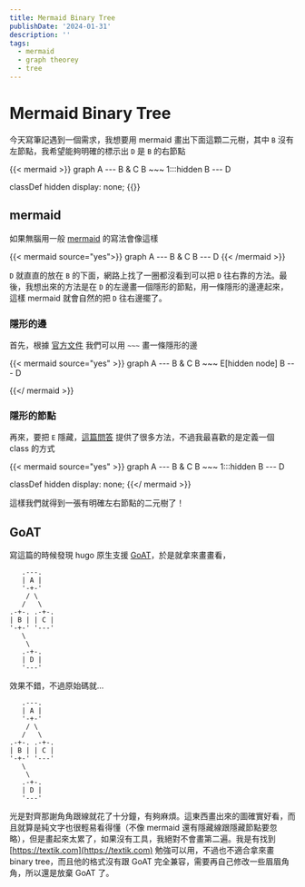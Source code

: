 ```yaml
---
title: Mermaid Binary Tree
publishDate: '2024-01-31'
description: ''
tags:
  - mermaid
  - graph theorey
  - tree
---
```


# Mermaid Binary Tree

今天寫筆記遇到一個需求，我想要用 mermaid 畫出下面這顆二元樹，其中 `B` 沒有左節點，我希望能夠明確的標示出 `D` 是 `B` 的右節點

{{< mermaid >}}
graph
    A --- B & C
    B ~~~ 1:::hidden
    B --- D

classDef hidden display: none;
{{</mermaid>}}


## mermaid
如果無腦用一般 [mermaid](https://mermaid.js.org) 的寫法會像這樣

{{< mermaid source="yes">}}
graph
    A --- B & C
    B --- D
{{< /mermaid >}}

`D` 就直直的放在 `B` 的下面，網路上找了一圈都沒看到可以把 `D` 往右靠的方法。最後，我想出來的方法是在 `D` 的左邊畫一個隱形的節點，用一條隱形的邊連起來，這樣 mermaid 就會自然的把 `D` 往右邊擺了。  

### 隱形的邊
首先，根據 [官方文件](https://mermaid.js.org/syntax/flowchart.html#an-invisible-link) 我們可以用 `~~~` 畫一條隱形的邊

{{< mermaid source="yes" >}}
graph
    A --- B & C
    B ~~~ E[hidden node]
    B --- D

{{</ mermaid >}}

### 隱形的節點
再來，要把 `E` 隱藏，[這篇問答](https://stackoverflow.com/questions/50268757/draw-arrow-from-node-to-nothing) 提供了很多方法，不過我最喜歡的是定義一個 class 的方式

{{< mermaid source="yes" >}}
graph
    A --- B & C
    B ~~~ 1:::hidden
    B --- D

classDef hidden display: none;
{{</ mermaid >}}

這樣我們就得到一張有明確左右節點的二元樹了！

## GoAT

寫這篇的時候發現 hugo 原生支援 [GoAT](https://github.com/bep/goat)，於是就拿來畫畫看，

```goat
   .---.
   | A |
   '-+-'
    / \
   /   \
.-+-. .-+-.
| B | | C |
'-+-' '---'
   \
    \
   .-+-.
   | D |
   '---'
```

效果不錯，不過原始碼就...

```text
   .---.
   | A |
   '-+-'
    / \
   /   \
.-+-. .-+-.
| B | | C |
'-+-' '---'
   \
    \
   .-+-.
   | D |
   '---'
```

光是對齊那謝角角跟線就花了十分鐘，有夠麻煩。這東西畫出來的圖確實好看，而且就算是純文字也很輕易看得懂（不像 mermaid 還有隱藏線跟隱藏節點要忽略），但是畫起來太累了，如果沒有工具，我絕對不會畫第二遍。我是有找到 [https://textik.com](https://textik.com) 勉強可以用，不過也不適合拿來畫 binary tree，而且他的格式沒有跟 GoAT 完全兼容，需要再自己修改一些眉眉角角，所以還是放棄 GoAT 了。
